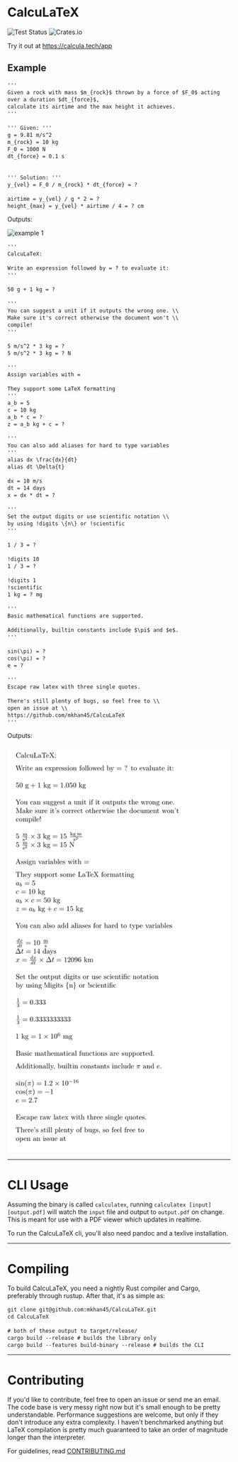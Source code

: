 # CalcuLaTeX

![Test Status](https://img.shields.io/github/workflow/status/mkhan45/CalcuLaTeX/Test?label=Tests)
![Crates.io](https://img.shields.io/crates/v/calculatex)

Try it out at <https://calcula.tech/app>

## Example

```
'''
Given a rock with mass $m_{rock}$ thrown by a force of $F_0$ acting over a duration $dt_{force}$,
calculate its airtime and the max height it achieves.
'''

''' Given: '''
g = 9.81 m/s^2
m_{rock} = 10 kg
F_0 = 1000 N
dt_{force} = 0.1 s


''' Solution: '''
y_{vel} = F_0 / m_{rock} * dt_{force} = ?

airtime = y_{vel} / g * 2 = ?
height_{max} = y_{vel} * airtime / 4 = ? cm
```

Outputs:

![example 1](images/ex1.png)

```
''' 
CalcuLaTeX:

Write an expression followed by = ? to evaluate it:
'''

50 g + 1 kg = ?

'''
You can suggest a unit if it outputs the wrong one. \\
Make sure it's correct otherwise the document won't \\
compile!
'''

5 m/s^2 * 3 kg = ?
5 m/s^2 * 3 kg = ? N

'''
Assign variables with =

They support some LaTeX formatting
'''
a_b = 5
c = 10 kg
a_b * c = ?
z = a_b kg + c = ?

'''
You can also add aliases for hard to type variables
'''
alias dx \frac{dx}{dt}
alias dt \Delta{t}

dx = 10 m/s
dt = 14 days
x = dx * dt = ?

'''
Set the output digits or use scientific notation \\
by using !digits \{n\} or !scientific 
'''

1 / 3 = ?

!digits 10
1 / 3 = ?

!digits 1
!scientific
1 kg = ? mg

'''
Basic mathematical functions are supported.

Additionally, builtin constants include $\pi$ and $e$.
'''

sin(\pi) = ?
cos(\pi) = ?
e = ?

'''
Escape raw latex with three single quotes.

There's still plenty of bugs, so feel free to \\
open an issue at \\
https://github.com/mkhan45/CalcuLaTeX
'''
```

Outputs:

![tutorial](images/tutorial.png)

___

# CLI Usage

Assuming the binary is called `calculatex`, running `calculatex [input] [output.pdf]` will watch the `input` file and output to `output.pdf` on change. This is meant for use with a PDF viewer which updates in realtime.

To run the CalcuLaTeX cli, you'll also need pandoc and a texlive installation.

___

# Compiling

To build CalcuLaTeX, you need a nightly Rust compiler and Cargo, preferably through rustup. After that, it's as simple as:

```
git clone git@github.com:mkhan45/CalcuLaTeX.git
cd CalcuLaTeX

# both of these output to target/release/
cargo build --release # builds the library only
cargo build --features build-binary --release # builds the CLI
```

___

# Contributing

If you'd like to contribute, feel free to open an issue or send me an email. The code base is very messy right now but it's small enough to be pretty understandable. Performance suggestions are welcome, but only if they don't introduce any extra complexity. I haven't benchmarked anything but LaTeX compilation is pretty much guaranteed to take an order of magnitude longer than the interpreter.

For guidelines, read [CONTRIBUTING.md](CONTRIBUTING.md)
